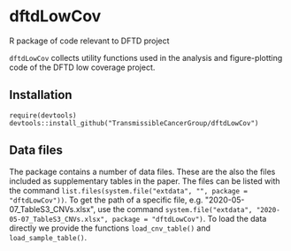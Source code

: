 # dftdLowCov
R package of code relevant to DFTD project

`dftdLowCov` collects utility functions used in the analysis and figure-plotting code of the DFTD low coverage project.

## Installation

    require(devtools)
    devtools::install_github("TransmissibleCancerGroup/dftdLowCov")

## Data files

The package contains a number of data files. These are the also the files included as supplementary tables in the paper. The files can be listed with the command `list.files(system.file("extdata", "", package = "dftdLowCov"))`. To get the path of a specific file, e.g. "2020-05-07_TableS3_CNVs.xlsx", use the command `system.file("extdata", "2020-05-07_TableS3_CNVs.xlsx", package = "dftdLowCov")`. To load the data directly we provide the functions `load_cnv_table()` and `load_sample_table()`.
